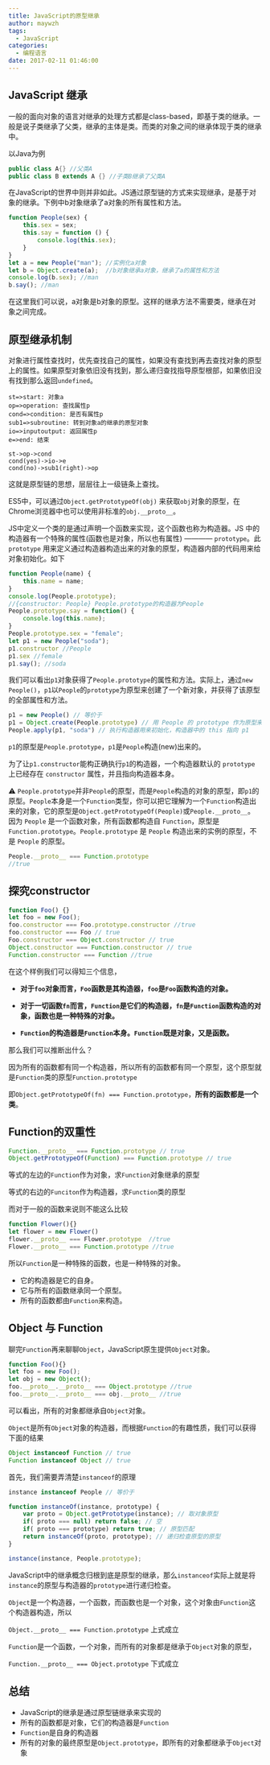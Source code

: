 ```yaml
---
title: JavaScript的原型继承
author: maywzh
tags:
  - JavaScript
categories:
  - 编程语言
date: 2017-02-11 01:46:00
---
```

## JavaScript 继承

一般的面向对象的语言对继承的处理方式都是class-based，即基于类的继承。一般是说子类继承了父类，继承的主体是类。而类的对象之间的继承体现于类的继承中。

以Java为例

```java
public class A{} //父类A
public class B extends A {} //子类B继承了父类A
```

在JavaScript的世界中则并非如此。JS通过原型链的方式来实现继承，是基于对象的继承。下例中b对象继承了a对象的所有属性和方法。

<!--more-->

```JavaScript
function People(sex) {
    this.sex = sex;
    this.say = function () {
        console.log(this.sex);
    }
}
let a = new People("man"); //实例化a对象
let b = Object.create(a);  //b对象继承a对象，继承了a的属性和方法
console.log(b.sex); //man
b.say(); //man
```

在这里我们可以说，a对象是b对象的原型。这样的继承方法不需要类，继承在对象之间完成。



## 原型继承机制

对象进行属性查找时，优先查找自己的属性，如果没有查找到再去查找对象的原型上的属性。如果原型对象依旧没有找到，那么递归查找指导原型根部，如果依旧没有找到那么返回`undefined`。

```flow
st=>start: 对象a
op=>operation: 查找属性p
cond=>condition: 是否有属性p
sub1=>subroutine: 转到对象a的继承的原型对象
io=>inputoutput: 返回属性p
e=>end: 结束

st->op->cond
cond(yes)->io->e
cond(no)->sub1(right)->op
```

这就是原型链的思想，层层往上一级链条上查找。

ES5中，可以通过`Object.getPrototypeOf(obj)` 来获取`obj`对象的原型，在Chrome浏览器中也可以使用非标准的`obj.__proto__`。

JS中定义一个类的是通过声明一个函数来实现，这个函数也称为构造器。JS 中的构造器有一个特殊的属性(函数也是对象，所以也有属性) ———— `prototype`。此 `prototype` 用来定义通过构造器构造出来的对象的原型，构造器内部的代码用来给对象初始化。如下

```JavaScript
function People(name) {
    this.name = name;
}
console.log(People.prototype); 
//{constructor: People} People.prototype的构造器为People
People.prototype.say = function() {
    console.log(this.name);
}
People.prototype.sex = "female";
let p1 = new People("soda");
p1.constructor //People
p1.sex //female
p1.say(); //soda
```

我们可以看出`p1`对象获得了`People.prototype`的属性和方法。实际上，通过`new People()`，`p1`以`People`的`prototype`为原型来创建了一个新对象，并获得了该原型的全部属性和方法。

```JavaScript
p1 = new People() // 等价于
p1 = Object.create(People.prototype) // 用 People 的 prototype 作为原型来创建一个新对象
People.apply(p1, "soda") // 执行构造器用来初始化，构造器中的 this 指向 p1
```

`p1`的原型是`People.prototype`，`p1`是`People`构造(new)出来的。

为了让`p1.constructor`能构正确执行`p1`的构造器，一个构造器默认的 `prototype` 上已经存在 `constructor` 属性，并且指向构造器本身。

⚠️ `People.prototype`并非`People`的原型，而是`People`构造的对象的原型，即`p1`的原型。`People`本身是一个`Function`类型，你可以把它理解为一个`Function`构造出来的对象，它的原型是`Object.getPrototypeOf(People)`或`People.__proto__`。 因为 `People` 是一个函数对象，所有函数都构造自 `Function`，原型是 `Function.prototype`。`People.prototype` 是 `People` 构造出来的实例的原型，不是 `People` 的原型。

```JavaScript
People.__proto__ === Function.prototype
//true
```



## 探究constructor

```JavaScript
function Foo() {}
let foo = new Foo();
foo.constructor === Foo.prototype.constructor //true
foo.constructor === Foo // true
Foo.constructor === Object.constructor // true
Object.constructor === Function.constructor // true
Function.constructor === Function //true
```

在这个样例我们可以得知三个信息，

- **对于`foo`对象而言，`Foo`函数是其构造器，`foo`是`Foo`函数构造的对象。**

- **对于一切函数`fn`而言，`Function`是它们的构造器，`fn`是`Function`函数构造的对象，函数也是一种特殊的对象。**

- **`Function`的构造器是`Function`本身。`Function`既是对象，又是函数。**

那么我们可以推断出什么？

因为所有的函数都有同一个构造器，所以所有的函数都有同一个原型，这个原型就是`Function`类的原型`Function.prototype`

即`Object.getPrototypeOf(fn) === Function.prototype`，**所有的函数都是一个类**。



## Function的双重性

```JavaScript
Function.__proto__ === Function.prototype // true
Object.getPrototypeOf(Function) === Function.prototype // true
```

等式的左边的`Function`作为对象，求`Function`对象继承的原型

等式的右边的`Funciton`作为构造器，求`Function`类的原型

而对于一般的函数来说则不能这么比较

```JavaScript
function Flower(){}
let flower = new Flower()
flower.__proto__ === Flower.prototype  //true
Flower.__proto__ === Function.prototype //true
```

所以`Function`是一种特殊的函数，也是一种特殊的对象。

- 它的构造器是它的自身。
- 它与所有的函数继承同一个原型。
- 所有的函数都由`Function`来构造。



## Object 与 Function 

聊完`Function`再来聊聊`Object`，JavaScript原生提供`Object`对象。

```JavaScript
function Foo(){}
let foo = new Foo();
let obj = new Object();
foo.__proto__.__proto__ === Object.prototype //true
foo.__proto__.__proto__ === obj.__proto__ //true
```

可以看出，所有的对象都继承自`Object`对象。

`Object`是所有`Object`对象的构造器，而根据`Function`的有趣性质，我们可以获得下面的结果

```JavaScript
Object instanceof Function // true
Function instanceof Object // true
```

首先，我们需要弄清楚`instanceof`的原理

```JavaScript
instance instanceof People // 等价于

function instanceOf(instance, prototype) {
    var proto = Object.getPrototype(instance); // 取对象原型
    if( proto === null) return false; // 空
    if( proto === prototype) return true; // 原型匹配
    return instanceOf(proto, prototype); // 递归检查原型的原型
}

instance(instance, People.prototype);
```

JavaScript中的继承概念归根到底是原型的继承，那么`instanceof`实际上就是将`instance`的原型与构造器的`prototype`进行递归检查。

`Object`是一个构造器，一个函数，而函数也是一个对象，这个对象由`Function`这个构造器构造，所以

`Object.__proto__ === Function.prototype` 上式成立

 `Function`是一个函数，一个对象，而所有的对象都是继承于`Object`对象的原型，

`Function.__proto__ === Object.prototype` 下式成立



## 总结

- JavaScript的继承是通过原型链继承来实现的
- 所有的函数都是对象，它们的构造器是`Function`
- `Function`是自身的构造器
- 所有的对象的最终原型是`Object.prototype`，即所有的对象都继承于`Object`对象